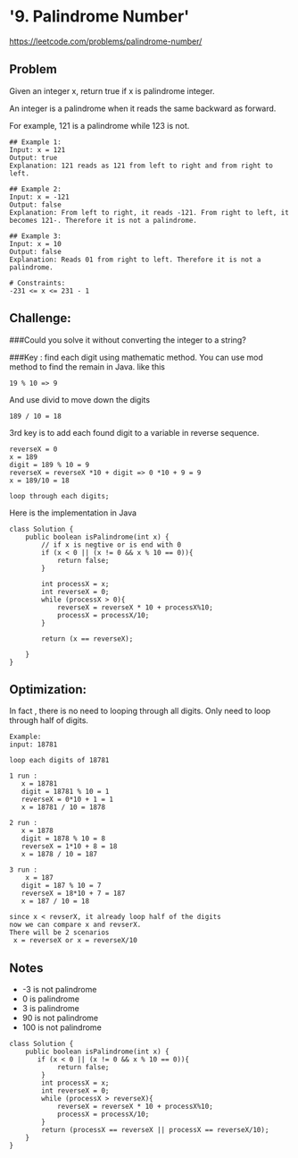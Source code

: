 # '9. Palindrome Number'
https://leetcode.com/problems/palindrome-number/

## Problem
Given an integer x, return true if x is palindrome integer.

An integer is a palindrome when it reads the same backward as forward.

For example, 121 is a palindrome while 123 is not.
 
```
## Example 1:
Input: x = 121
Output: true
Explanation: 121 reads as 121 from left to right and from right to left.
```
```
## Example 2:
Input: x = -121
Output: false
Explanation: From left to right, it reads -121. From right to left, it becomes 121-. Therefore it is not a palindrome.
```

```
## Example 3:
Input: x = 10
Output: false
Explanation: Reads 01 from right to left. Therefore it is not a palindrome.
``` 

```
# Constraints:
-231 <= x <= 231 - 1
```

## Challenge: 
###Could you solve it without converting the integer to a string?

###Key : find each digit using mathematic method. 
You can use mod method to find the remain in Java. like this

```
19 % 10 => 9
```

And use divid to move down the digits 

```
189 / 10 = 18 
```
3rd key is to add each found digit to a variable in reverse sequence. 

```
reverseX = 0 
x = 189
digit = 189 % 10 = 9
reverseX = reverseX *10 + digit => 0 *10 + 9 = 9
x = 189/10 = 18

loop through each digits;
```

Here is the implementation in Java
```
class Solution {
    public boolean isPalindrome(int x) {
        // if x is negtive or is end with 0 
        if (x < 0 || (x != 0 && x % 10 == 0)){
            return false;
        }
        
        int processX = x;
        int reverseX = 0;
        while (processX > 0){
            reverseX = reverseX * 10 + processX%10;
            processX = processX/10;
        }
        
        return (x == reverseX);
        
    }
}
```

## Optimization: 
In fact , there is no need to looping through all digits. Only need to loop through half of digits. 
```
Example: 
input: 18781

loop each digits of 18781

1 run :
   x = 18781
   digit = 18781 % 10 = 1
   reverseX = 0*10 + 1 = 1
   x = 18781 / 10 = 1878

2 run :
   x = 1878
   digit = 1878 % 10 = 8
   reverseX = 1*10 + 8 = 18
   x = 1878 / 10 = 187

3 run :
    x = 187
   digit = 187 % 10 = 7
   reverseX = 18*10 + 7 = 187
   x = 187 / 10 = 18

since x < revserX, it already loop half of the digits
now we can compare x and revserX. 
There will be 2 scenarios
 x = reverseX or x = reverseX/10

```
## Notes
* -3 is not palindrome
* 0 is palindrome
* 3 is palindrome
* 90 is not palindrome
* 100 is not palindrome

```
class Solution {
    public boolean isPalindrome(int x) {        
       if (x < 0 || (x != 0 && x % 10 == 0)){
            return false;
        }       
        int processX = x;
        int reverseX = 0;
        while (processX > reverseX){
            reverseX = reverseX * 10 + processX%10;
            processX = processX/10;
        }        
        return (processX == reverseX || processX == reverseX/10);
    }
}
```
